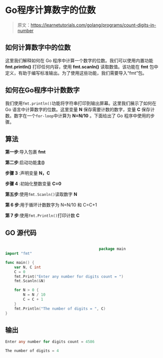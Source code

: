 # Go程序计算数字的位数

> 原文：<https://learnetutorials.com/golang/programs/count-digits-in-number>

## 如何计算数字中的位数

这里我们解释如何在 Go 程序中计算一个数字的位数。我们可以使用内置功能 **fmt.println()** 打印任何内容，使用 **fmt.scanln()** 读取数值。该功能在 **fmt** 包中定义，有助于编写标准输出。为了使用这些功能，我们需要导入“fmt”包。

## 如何在Go程序中计数数字

我们使用`fmt.println()`功能将字符串打印到输出屏幕。这里我们展示了如何在 Go 语言中计算数字的位数。这里变量 **N** 保存需要计数的数字，变量 **C** 保存计数。数字在一个`for-loop`中计算为 **N=N/10** 。下面给出了 Go 程序中使用的步骤。

## 算法

**第一步**:导入包裹 **fmt**

**第二步**:启动功能**主()**

**步骤 3** :声明变量 **N，C**

**步骤 4** :初始化整数变量 **C=0**

**第五步**:使用`fmt.Scanln()`读取数字 **N**

**第 6 步**:用于循环计数数字为 N=N/10 和 C=C+1

**第 7 步**:使用`fmt.Println()`打印计数 **C**

## GO 源代码

```go

                                          package main
import "fmt"

func main() {
    var N, C int
    C = 0
    fmt.Print("Enter any number for digits count = ")
    fmt.Scanln(&N)

    for N > 0 {
        N = N / 10
        C = C + 1
    }
    fmt.Println("The number of digits = ", C)
}

```

## 输出

```go
Enter any number for digits count = 4586

The number of digits = 4
```